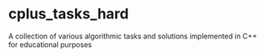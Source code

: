 # cplus_tasks_hard
A collection of various algorithmic tasks and solutions implemented in C++ for educational purposes
